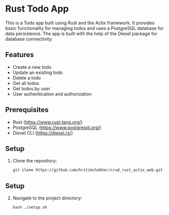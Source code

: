 # Rust Todo App

This is a Todo app built using Rust and the Actix framework. It provides basic functionality for managing todos and uses a PostgreSQL database for data persistence. The app is built with the help of the Diesel package for database connectivity.

## Features

- Create a new todo
- Update an existing todo
- Delete a todo
- Get all todos
- Get todos by user
- User authentication and authorization

## Prerequisites

- Rust (https://www.rust-lang.org/)
- PostgreSQL (https://www.postgresql.org/)
- Diesel CLI (https://diesel.rs/)

## Setup

1. Clone the repository:

   ```bash
   git clone https://github.com/hritikchokker/crud_rust_actix_web.git
   ```

## Setup

2. Navigate to the project directory:

   ```bash
   bash ./setup.sh
   ```
